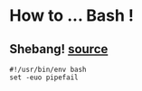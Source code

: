# How to ... Bash !

## Shebang! [source](https://ashishb.net/all/the-first-two-statements-of-your-bash-script-should-be/)

```
#!/usr/bin/env bash
set -euo pipefail
```
